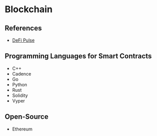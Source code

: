 # Blockchain

<!--
https://andersbrownworth.com/blockchain/
https://github.com/smartcontractkit/chainlink

https://app.pluralsight.com/library/courses/blockchain-fundamentals/table-of-contents
https://app.pluralsight.com/library/courses/blockchain-executive-briefing/table-of-contents
https://app.pluralsight.com/library/courses/ethereum-blockchain-developing-applications/table-of-contents
https://app.pluralsight.com/library/courses/blockchain-principles-practices/table-of-contents
https://app.pluralsight.com/library/courses/bitcoin-decentralized-technology/table-of-contents
https://app.pluralsight.com/library/courses/aws-blockchain-ethereum-deploying-templates/table-of-contents
https://app.pluralsight.com/library/courses/surveying-blockchain-technologies-enterprise/table-of-contents
https://app.pluralsight.com/library/courses/pluralsight-live-2020-blockchain-decision-substrate/table-of-contents

https://www.linkedin.com/learning/search?keywords=Blockchain

Mainnet
Devnet
-->

## References

- [DeFi Pulse](https://defipulse.com/)

## Programming Languages for Smart Contracts

- C++
- Cadence
- Go
- Python
- Rust
- Solidity
- Vyper

## Open-Source

- Ethereum

<!--
## Layers

- Layer 0
- Layer 1
- Layer 2
-->
